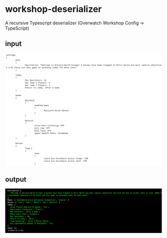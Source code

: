 # workshop-deserializer
A recursive Typescript deserializer (Overwatch Workshop Config -> TypeScript)

## input
![](input.png)


## output
![](output.png)
